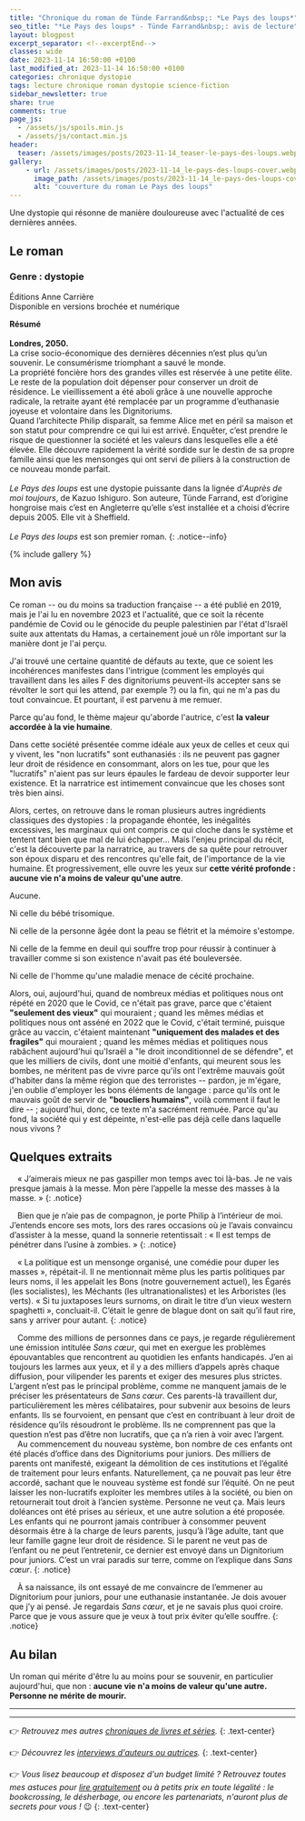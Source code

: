 ```yaml
---
title: "Chronique du roman de Tünde Farrand&nbsp;: *Le Pays des loups*"
seo_title: "*Le Pays des loups* - Tünde Farrand&nbsp;: avis de lecture"
layout: blogpost
excerpt_separator: <!--excerptEnd-->
classes: wide
date: 2023-11-14 16:50:00 +0100
last_modified_at: 2023-11-14 16:50:00 +0100
categories: chronique dystopie
tags: lecture chronique roman dystopie science-fiction
sidebar_newsletter: true
share: true
comments: true
page_js:
  - /assets/js/spoils.min.js
  - /assets/js/contact.min.js
header:
  teaser: /assets/images/posts/2023-11-14_teaser-le-pays-des-loups.webp
gallery:
    - url: /assets/images/posts/2023-11-14_le-pays-des-loups-cover.webp
      image_path: /assets/images/posts/2023-11-14_le-pays-des-loups-cover.webp
      alt: "couverture du roman Le Pays des loups"
---
```


Une dystopie qui résonne de manière douloureuse avec l'actualité de ces dernières années.
<!--excerptEnd-->


## Le roman

### Genre&nbsp;: dystopie

Éditions Anne Carrière<br />
Disponible en versions brochée et numérique

**Résumé**<br /><br />
**Londres, 2050.**<br />
La crise socio-économique des dernières décennies n’est plus qu’un souvenir. Le consumérisme triomphant a sauvé le monde.<br />
La propriété foncière hors des grandes villes est réservée à une petite élite. Le reste de la population doit dépenser pour conserver un droit de résidence. Le vieillissement a été aboli grâce à une nouvelle approche radicale, la retraite ayant été remplacée par un programme d’euthanasie joyeuse et volontaire dans les Dignitoriums.<br />
Quand l’architecte Philip disparaît, sa femme Alice met en péril sa maison et son statut pour comprendre ce qui lui est arrivé. Enquêter, c’est prendre le risque de questionner la société et les valeurs dans lesquelles elle a été élevée. Elle découvre rapidement la vérité sordide sur le destin de sa propre famille ainsi que les mensonges qui ont servi de piliers à la construction de ce nouveau monde parfait.<br/><br/>
*Le Pays des loups* est une dystopie puissante dans la lignée d’*Auprès de moi toujours*, de Kazuo Ishiguro. Son auteure, Tünde Farrand, est d’origine hongroise mais c’est en Angleterre qu’elle s’est installée et a choisi d’écrire depuis 2005. Elle vit à Sheffield.<br/><br/>
*Le Pays des loups* est son premier roman.
{: .notice--info}

{% include gallery %}


## Mon avis

Ce roman -- ou du moins sa traduction française -- a été publié en 2019, mais je l'ai lu en novembre 2023 et l'actualité, que ce soit la récente pandémie de Covid ou le génocide du peuple palestinien par l'état d'Israël suite aux attentats du Hamas, a certainement joué un rôle important sur la manière dont je l'ai perçu.

J'ai trouvé une certaine quantité de défauts au texte, que ce soient les incohérences manifestes dans l'intrigue (comment les employés qui travaillent dans les ailes F des dignitoriums peuvent-ils accepter sans se révolter le sort qui les attend, par exemple&nbsp;?) ou la fin, qui ne m'a pas du tout convaincue. Et pourtant, il est parvenu à me remuer. 

Parce qu'au fond, le thème majeur qu'aborde l'autrice, c'est **la valeur accordée à la vie humaine**.

Dans cette société présentée comme idéale aux yeux de celles et ceux qui y vivent, les "non lucratifs" sont euthanasiés&nbsp;: ils ne peuvent pas gagner leur droit de résidence en consommant, alors on les tue, pour que les "lucratifs" n'aient pas sur leurs épaules le fardeau de devoir supporter leur existence. Et la narratrice est intimement convaincue que les choses sont très bien ainsi.

Alors, certes, on retrouve dans le roman plusieurs autres ingrédients classiques des dystopies&nbsp;: la propagande éhontée, les inégalités excessives, les marginaux qui ont compris ce qui cloche dans le système et tentent tant bien que mal de lui échapper&hellip; Mais l'enjeu principal du récit, c'est la découverte par la narratrice, au travers de sa quête pour retrouver son époux disparu et des rencontres qu'elle fait, de l'importance de la vie humaine. Et progressivement, elle ouvre les yeux sur **cette vérité profonde&nbsp;: aucune vie n'a moins de valeur qu'une autre**.

Aucune.

Ni celle du bébé trisomique.

Ni celle de la personne âgée dont la peau se flétrit et la mémoire s'estompe.

Ni celle de la femme en deuil qui souffre trop pour réussir à continuer à travailler comme si son existence n'avait pas été bouleversée.

Ni celle de l'homme qu'une maladie menace de cécité prochaine.

Alors, oui, aujourd'hui, quand de nombreux médias et politiques nous ont répété en 2020 que le Covid, ce n'était pas grave, parce que c'étaient **"seulement des vieux"** qui mouraient ; quand les mêmes médias et politiques nous ont asséné en 2022 que le Covid, c'était terminé, puisque grâce au vaccin, c'étaient maintenant **"uniquement des malades et des fragiles"** qui mouraient ; quand les mêmes médias et politiques nous rabâchent aujourd'hui qu'Israël a "le droit inconditionnel de se défendre", et que les milliers de civils, dont une moitié d'enfants, qui meurent sous les bombes, ne méritent pas de vivre parce qu'ils ont l'extrême mauvais goût d'habiter dans la même région que des terroristes -- pardon, je m'égare, j'en oublie d'employer les bons éléments de langage&nbsp;: parce qu'ils ont le mauvais goût de servir de **"boucliers humains"**, voilà comment il faut le dire -- ; aujourd'hui, donc, ce texte m'a sacrément remuée. Parce qu'au fond, la société qui y est dépeinte, n'est-elle pas déjà celle dans laquelle nous vivons&nbsp;?


## Quelques extraits

<span style="margin-left: 1em;"></span>«&nbsp;J’aimerais mieux ne pas gaspiller mon temps avec toi là-bas. Je ne vais presque jamais à la messe. Mon père l’appelle la messe des masses à la masse.&nbsp;»
{: .notice}

<span style="margin-left: 1em;"></span>Bien que je n’aie pas de compagnon, je porte Philip à l’intérieur de moi. J’entends encore ses mots, lors des rares occasions où je l’avais convaincu d’assister à la messe, quand la sonnerie retentissait&nbsp;: «&nbsp;Il est temps de pénétrer dans l’usine à zombies.&nbsp;»
{: .notice}

<span style="margin-left: 1em;"></span>«&nbsp;La politique est un mensonge organisé, une comédie pour duper les masses&nbsp;», répétait-il. Il ne mentionnait même plus les partis politiques par leurs noms, il les appelait les Bons (notre gouvernement actuel), les Égarés (les socialistes), les Méchants (les ultranationalistes) et les Arboristes (les verts). «&nbsp;Si tu juxtaposes leurs surnoms, on dirait le titre d’un vieux western spaghetti&nbsp;», concluait-il. C’était le genre de blague dont on sait qu’il faut rire, sans y arriver pour autant.
{: .notice}

<span style="margin-left: 1em;"></span>Comme des millions de personnes dans ce pays, je regarde régulièrement une émission intitulée *Sans cœur*, qui met en exergue les problèmes épouvantables que rencontrent au quotidien les enfants handicapés. J’en ai toujours les larmes aux yeux, et il y a des milliers d’appels après chaque diffusion, pour ­vilipender les parents et exiger des mesures plus strictes. L’argent n’est pas le principal problème, comme ne manquent jamais de le préciser les présentateurs de *Sans cœur*. Ces parents-là travaillent dur, particulièrement les mères célibataires, pour subvenir aux besoins de leurs enfants. Ils se fourvoient, en pensant que c’est en contribuant à leur droit de résidence qu’ils résoudront le problème. Ils ne comprennent pas que la question n’est pas d’être non lucratifs, que ça n’a rien à voir avec l’argent.<br/>
<span style="margin-left: 1em;"></span>Au commencement du nouveau système, bon nombre de ces enfants ont été placés d’office dans des Dignitoriums pour juniors. Des milliers de parents ont manifesté, exigeant la démolition de ces institutions et l’égalité de traitement pour leurs enfants. Naturellement, ça ne pouvait pas leur être accordé, sachant que le nouveau système est fondé sur l’équité. On ne peut laisser les non-lucratifs exploiter les membres utiles à la société, ou bien on retournerait tout droit à l’ancien système. Personne ne veut ça. Mais leurs doléances ont été prises au sérieux, et une autre solution a été proposée. Les enfants qui ne pourront jamais contribuer à consommer peuvent désormais être à la charge de leurs parents, jusqu’à l’âge adulte, tant que leur famille gagne leur droit de résidence. Si le parent ne veut pas de l’enfant ou ne peut l’entretenir, ce dernier est envoyé dans un Dignitorium pour juniors. C’est un vrai paradis sur terre, comme on l’explique dans *Sans cœur*.
{: .notice}

<span style="margin-left: 1em;"></span>À sa naissance, ils ont essayé de me convaincre de l’emmener au Dignitorium pour juniors, pour une euthanasie instantanée. Je dois avouer que j’y ai pensé. Je regardais *Sans cœur*, et je ne savais plus quoi croire. Parce que je vous assure que je veux à tout prix éviter qu’elle souffre.
{: .notice}


## Au bilan

Un roman qui mérite d'être lu au moins pour se souvenir, en particulier aujourd'hui, que non&nbsp;: **aucune vie n'a moins de valeur qu'une autre. Personne ne mérite de mourir.**


---
---
👉 *Retrouvez mes autres [chroniques de livres et séries](/blog/tags#chronique).*
{: .text-center}

👉 *Découvrez les [interviews d'auteurs ou autrices](/blog/tags#interview).*
{: .text-center}

👉 *Vous lisez beaucoup et disposez d'un budget limité&nbsp;? Retrouvez toutes mes astuces pour [lire gratuitement](/lecture/2022/08/22/lire-gratuitement.html) ou à petits prix en toute légalité&nbsp;: le bookcrossing, le désherbage, ou encore les partenariats, n'auront plus de secrets pour vous&nbsp;!* 😉
{: .text-center}